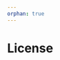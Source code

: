 ```yaml
---
orphan: true
---
```


# License

```{include} ../LICENSE

```
                                                                                                                                                                                                                                                                                                                                                                                                   